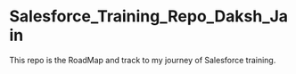 # Salesforce_Training_Repo_Daksh_Jain
This repo is the RoadMap and track to my journey of Salesforce training.
